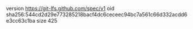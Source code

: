 version https://git-lfs.github.com/spec/v1
oid sha256:544cd2d29e773285218bacf4dc6ceceec94bc7a561c66d332acdd6e3cc63c1ba
size 425
